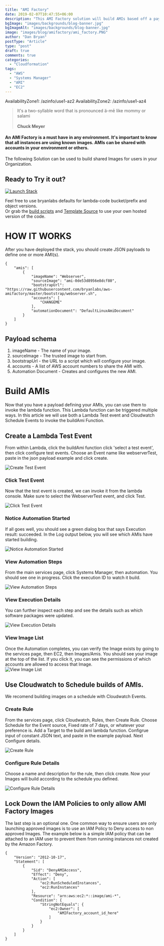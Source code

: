 ```yaml
---
title: "AMI Factory"
date: 2019-02-07T10:47:55+06:00
description: "This AMI Factory solution will build AMIs based off a payload."
bgImage: "images/backgrounds/blog-banner.jpg"
bgImageAlt: "images/backgrounds/blog-banner.jpg"
image: "images/blog/amifactory/ami_factory.PNG"
author: "Dan Bryan"
postType: "Article"
type: "post"
draft: true
comments: true
categories: 
  - "Cloudformation"
tags:
  - "AWS"
  - "Systems Manager"
  - "AMI"
  - "EC2"
---
```


AvailabilityZone1: /azinfo/use1-az2
AvailabilityZone2: /azinfo/use1-az4

>It's a two-syllable word that is pronounced ä-mē like mommy or salami<br><br> **Chuck Meyer**

#### An AMI Factory is a must have in any environment. It's important to know that all instances are using known images. AMIs can be shared with accounts in your environment or others. 

The following Solution can be used to build shared Images for users in your Organization.


## Ready to Try it out?

[![Launch Stack](https://cdn.rawgit.com/buildkite/cloudformation-launch-stack-button-svg/master/launch-stack.svg)](https://console.aws.amazon.com/cloudformation/home#/stacks/new?stackName=AmiFactory&templateURL=https://s3.amazonaws.com/bryanlabs-public/bryanlabs.net_files/blog/amifactory/AmiFactory.yml)

Feel free to use bryanlabs defaults for lambda-code bucket/prefix and object versions.  
Or grab the [build scripts](https://github.com/bryanlabs/aws-amifactory) and [Template Source](https://s3.amazonaws.com/bryanlabs/blog/AmiFactory/AmiFactory.template) to use your own hosted version of the code.  


# HOW IT WORKS
After you have deployed the stack, you should create JSON payloads to define one or more AMI(s). 


````
{
    "amis": [
        {
            "imageName": "Webserver",
            "sourceImage": "ami-0de53d8956e8dcf80",
            "bootstrapUrl": "https://raw.githubusercontent.com/bryanlabs/aws-amifactory/master/bootstrap/webserver.sh",
            "accounts": [
                "CHANGEME"
            ],
            "automationDocument": "DefaultLinuxAmiDocument"
        }
    ]
}
````

## Payload schema

1. imageName - The name of your image.
2. sourceImage - The trusted image to start from.
3. bootstrapUrl - the URL to a script which will configure your image.
4. accounts - A list of AWS account numbers to share the AMI with.
5. Automation Document - Creates and configures the new AMI.

# Build AMIs
Now that you have a payload defining your AMIs, you can use them to invoke the lambda function. This Lambda function can be triggered multiple ways. In this article we will use both a Lambda Test event and Cloudwatch Schedule Events to invoke the buildAmi Function.

## Create a Lambda Test Event  
From within Lambda, click the buildAmi function click 'select a test event', then click configure test events. Choose an Event name like webserverTest, paste in the json payload example and click create.  

![Create Test Event](../../images/blog/amifactory/configure_test_event.PNG)

### Click Test Event  
Now that the test event is created, we can invoke it from the lambda console. Make sure to select the WebserverTest event, and click Test.  

![Click Test Event](../../images/blog/amifactory/test_event.PNG)  

### Notice Automation Started  
If all goes well, you should see a green dialog box that says Execution result: succeeded. In the Log output below, you will see which AMIs have started building.  

![Notice Automation Started](../../images/blog/amifactory/automation_started.PNG)

### View Automation Steps  
From the main services page, click Systems Manager, then automation. You should see one in progress. Click the execution ID to watch it build.  

![View Automation Steps](../../images/blog/amifactory/automation_steps.PNG)

### View Execution Details  
You can further inspect each step and see the details such as which software packages were updated.  

![View Execution Details](../../images/blog/amifactory/execution_details.PNG)

### View Image List  
Once the Automation completes, you can verify the Image exists by going to the services page, then EC2, then Images/Amis. You should see your image at the top of the list. If you click it, you can see the permissions of which accounts are allowed to access that Image.   
![View Image List](../../images/blog/amifactory/image_list.PNG)


## Use Cloudwatch to Schedule builds of AMIs.

We recomend building images on a schedule with Cloudwatch Events. 

### Create Rule  
From the services page, click Cloudwatch, Rules, then Create Rule.  Choose Schedule for the Event source, Fixed rate of 7 days, or whatever your preference is. Add a Target to the build ami lambda function. Configrue input of constant JSON text, and paste in the example payload. Next Configure details.

![Create Rule](../../images/blog/amifactory/create_rule.PNG)

### Configure Rule Details  
Choose a name and description for the rule, then click create. Now your Images will build according to the schedule you defined.

![Configure Rule Details](../../images/blog/amifactory/configure_rule_details.PNG)

## Lock Down the IAM Policies to only allow AMI Factory Images

The last step is an optional one. One common way to ensure users are only launching approved images is to use an IAM Policy to Deny access to non approved Images. The example below is a simple IAM policy that can be attached to an IAM user to prevent them from running instances not created by the Amazon Factory.


````
{
    "Version": "2012-10-17",
    "Statement": [
        {
            "Sid": "DenyAMIAccess",
            "Effect": "Deny",
            "Action": [
                "ec2:RunScheduledInstances",
                "ec2:RunInstances"
            ],
            "Resource": "arn:aws:ec2:*::image/ami-*",
            "Condition": {
                "StringNotEquals": {
                    "ec2:Owner": [
                        "AMIFactory_account_id_here"
                    ]
                }
            }
        }
    ]
}
````
